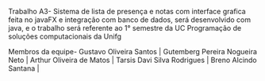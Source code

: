 Trabalho A3- Sistema de lista de presença e notas com interface grafica feita no javaFX e integração com banco de dados, será desenvolvido com java, e o trabalho será referente ao 1° semestre da UC Programação de soluções computacionais da Unifg

Membros da equipe-
Gustavo Oliveira Santos |
Gutemberg Pereira Nogueira Neto |
Arthur Oliveira de Matos |
Tarsis Davi Silva Rodrigues |
Breno Alcindo Santana |
